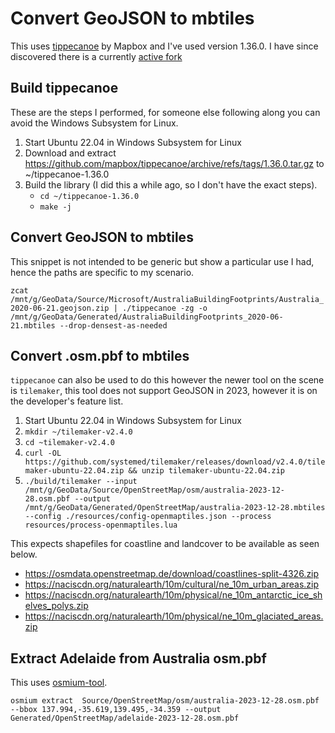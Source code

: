 # Convert GeoJSON to mbtiles

This uses [tippecanoe][0] by Mapbox and I've used version 1.36.0. I have
since discovered there is a currently [active fork][1]


## Build tippecanoe
These are the steps I performed, for someone else following along you can avoid
the Windows Subsystem for Linux.

1. Start Ubuntu 22.04 in Windows Subsystem for Linux
2. Download and extract https://github.com/mapbox/tippecanoe/archive/refs/tags/1.36.0.tar.gz to ~/tippecanoe-1.36.0
3. Build the library (I did this a while ago, so I don't have the exact steps).
    * `cd ~/tippecanoe-1.36.0`
    * `make -j`

## Convert GeoJSON to mbtiles
This snippet is not intended to be generic but show a particular use I had,
hence the paths are specific to my scenario.

`zcat /mnt/g/GeoData/Source/Microsoft/AustraliaBuildingFootprints/Australia_2020-06-21.geojson.zip | ./tippecanoe -zg -o /mnt/g/GeoData/Generated/AustraliaBuildingFootprints_2020-06-21.mbtiles --drop-densest-as-needed`

## Convert  .osm.pbf to mbtiles

`tippecanoe` can also be used to do this however the newer tool on the scene is
`tilemaker`, this tool does not support GeoJSON in 2023, however it is on the
developer's feature list.

1. Start Ubuntu 22.04 in Windows Subsystem for Linux
2. `mkdir ~/tilemaker-v2.4.0`
3. `cd ~tilemaker-v2.4.0`
4. `curl -OL https://github.com/systemed/tilemaker/releases/download/v2.4.0/tilemaker-ubuntu-22.04.zip && unzip tilemaker-ubuntu-22.04.zip`
5. `./build/tilemaker --input /mnt/g/GeoData/Source/OpenStreetMap/osm/australia-2023-12-28.osm.pbf --output /mnt/g/GeoData/Generated/OpenStreetMap/australia-2023-12-28.mbtiles --config ./resources/config-openmaptiles.json --process resources/process-openmaptiles.lua`

This expects shapefiles for coastline and landcover to be available as seen
below.
* https://osmdata.openstreetmap.de/download/coastlines-split-4326.zip
* https://naciscdn.org/naturalearth/10m/cultural/ne_10m_urban_areas.zip
* https://naciscdn.org/naturalearth/10m/physical/ne_10m_antarctic_ice_shelves_polys.zip
* https://naciscdn.org/naturalearth/10m/physical/ne_10m_glaciated_areas.zip


## Extract Adelaide from Australia osm.pbf

This uses [osmium-tool][3].

`osmium extract  Source/OpenStreetMap/osm/australia-2023-12-28.osm.pbf --bbox 137.994,-35.619,139.495,-34.359 --output Generated/OpenStreetMap/adelaide-2023-12-28.osm.pbf`

[0]: https://github.com/mapbox/tippecanoe
[1]: https://github.com/felt/tippecanoe
[2]: https://github.com/systemed/tilemaker
[3]: https://osmcode.org/osmium-tool/
